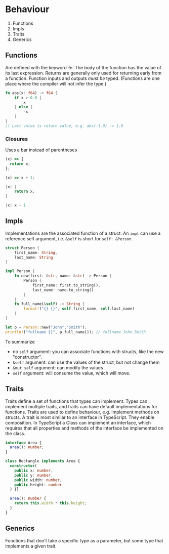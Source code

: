 # Behaviour

1. Functions
1. Impls
1. Traits
1. Generics

## Functions

Are defined with the keyword `fn`.
The body of the function has the value of its last expression.
Returns are generally only used for returning early from a function.
Function inputs and outputs _must be_ typed.
(Functions are one place where the compiler will not infer the type.)

```rust
fn abs(x: f64) -> f64 {
    if x > 0.0 {
        x
    } else {
        -x
    }
}
// Last value is return value, e.g. abs(-1.0) -> 1.0
```

### Closures

Uses a bar instead of parentheses

```typescript
(x) => {
  return x;
};

(x) => x + 1;
```

```rust
|x| {
    return x;
}

|x| x + 1
```

## Impls

Implementations are the associated function of a struct.
An `impl` can use a reference self argument, i.e. `&self` is short for `self: &Person`.

```rust
struct Person {
    first_name: String,
    last_name: String
}

impl Person {
    fn new(first: &str, name: &str) -> Person {
        Person {
            first_name: first.to_string(),
            last_name: name.to_string()
        }
    }
    fn full_name(&self) -> String {
        format!("{} {}", self.first_name, self.last_name)
    }
}

let p = Person::new("John","Smith");
println!("fullname {}", p.full_name()); // fullname John Smith
```

To summarize

- no `self` argument: you can associate functions with structs, like the new "constructor".
- `&self` argument: can use the values of the struct, but not change them
- `&mut self` argument: can modify the values
- `self` argument: will consume the value, which will move.

## Traits

Traits define a set of functions that types can implement.
Types can implement multiple traits, and traits can have default implementations for functions.
Traits are used to define behaviour, e.g. implement methods on structs.
A trait is most similar to an interface in TypeScript.
They enable composition.
In TypeScript a Class can implement an interface, which requires that all properties and methods of the interface be implemented on the class.

```typescript
interface Area {
  area(): number;
}

class Rectangle implements Area {
  constructor(
    public x: number,
    public y: number,
    public width: number,
    public height: number
  ) {}

  area(): number {
    return this.width * this.height;
  }
}
```

## Generics

Functions that don't take a specific type as a parameter, but some type that implements a given trait.
